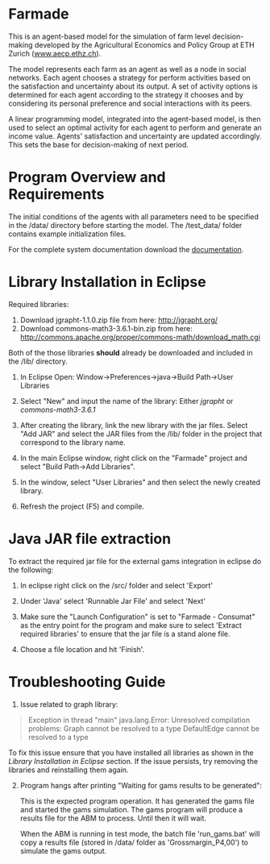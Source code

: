 # Farmade
This is an agent-based model for the simulation of farm level decision-making developed by the Agricultural Economics and Policy Group at ETH Zurich (www.aecp.ethz.ch).

The model represents each farm as an agent as well as a node in social networks. Each agent chooses a strategy for perform activities based on the satisfaction and uncertainty about its output. A set of activity options is determined for each agent according to the strategy it chooses and by considering its personal preference and social interactions with its peers. 

A linear programming model, integrated into the agent-based model, is then used to select an optimal activity for each agent to perform and generate an income value. Agents' satisfaction and uncertainty are updated accordingly. This sets the base for decision-making of next period.

# Program Overview and Requirements
The initial conditions of the agents with all parameters need to be specified in the /data/ directory before starting the model. The /test_data/ folder contains example initialization files. 

For the complete system documentation download the [documentation](../blob/tree/master/documentation). 

# Library Installation in Eclipse
Required libraries:
1. Download jgrapht-1.1.0.zip file from here: http://jgrapht.org/
2. Download commons-math3-3.6.1-bin.zip from here: http://commons.apache.org/proper/commons-math/download_math.cgi

Both of the those libraries **should** already be downloaded and included in the /lib/ directory. 

1. In Eclipse Open:
	Window->Preferences->java->Build Path->User Libraries 

2. Select "New" and input the name of the library:
	Either *jgrapht* or *commons-math3-3.6.1*
	
3. After creating the library, link the new library with the jar files.
	Select "Add JAR" and select the JAR files from the /lib/ folder in the project that correspond to the library name. 
	
4. In the main Eclipse window, right click on the "Farmade" project and select "Build Path->Add Libraries".

5. In the window, select "User Libraries" and then select the newly created library. 

6. Refresh the project (F5) and compile.

# Java JAR file extraction
To extract the required jar file for the external gams integration in eclipse do the following:

1. In eclipse right click on the /src/ folder and select 'Export' 

2. Under 'Java' select 'Runnable Jar File' and select 'Next'

3. Make sure the "Launch Configuration" is set to "Farmade - Consumat" as the entry point for the program and make sure to select 'Extract required libraries' to ensure that the jar file is a stand alone file. 

4. Choose a file location and hit 'Finish'.

# Troubleshooting Guide
1. Issue related to graph library:

>Exception in thread "main" java.lang.Error: Unresolved compilation problems: 
>	       Graph cannot be resolved to a type
>	       DefaultEdge cannot be resolved to a type
	       
To fix this issue ensure that you have installed all libraries as shown in the *Library Installation in Eclipse* section. 
If the issue persists, try removing the libraries and reinstalling them again.
	
2. Program hangs after printing "Waiting for gams results to be generated":

	This is the expected program operation. It has generated the gams file and started the gams simulation. 
	The gams program will produce a results file for the ABM to process. Until then it will wait. 
	
	When the ABM is running in test mode, the batch file 'run_gams.bat' will copy a results file (stored in /data/ folder as 'Grossmargin_P4,00') to simulate the gams output. 
